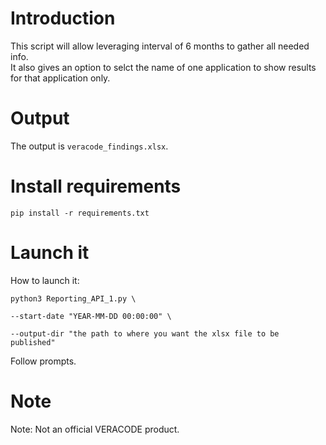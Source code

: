 # Introduction
This script will allow leveraging interval of 6 months to gather all needed info.  
It also gives an option to selct the name of one application to show results for that application only.

# Output
The output is `veracode_findings.xlsx`.

# Install requirements
`pip install -r requirements.txt`

# Launch it
How to launch it:

`python3 Reporting_API_1.py \`

`--start-date "YEAR-MM-DD 00:00:00" \`

`--output-dir "the path to where you want the xlsx file to be published"`

Follow prompts.

# Note
  Note: Not an official VERACODE product.
